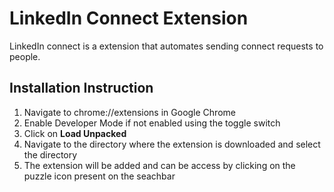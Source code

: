 # LinkedIn Connect Extension

LinkedIn connect is a extension that automates sending connect requests to people. 

## Installation Instruction

1. Navigate to chrome://extensions in Google Chrome
2. Enable Developer Mode if not enabled using the toggle switch
3. Click on **Load Unpacked** 
4. Navigate to the directory where the extension is downloaded and select the directory
5. The extension will be added and can be access by clicking on the puzzle icon present on the seachbar
